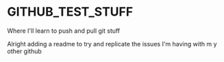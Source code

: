 # GITHUB_TEST_STUFF
Where I'll learn to push and pull git stuff

Alright adding a readme to try and replicate the issues I'm having with m y other github
